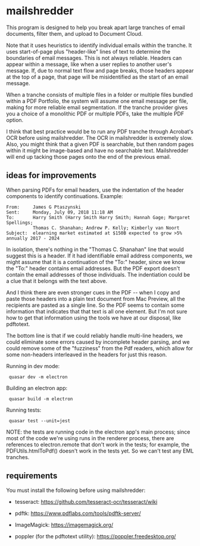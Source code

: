 # mailshredder

This program is designed to help you break apart large tranches of email documents, filter them, and upload to Document Cloud.

Note that it uses heuristics to identify individual emails within the tranche.  It uses start-of-page plus "header-like" lines
of text to determine the boundaries of email messages.  This is not always reliable.  Headers can appear within a message,
like when a user replies to another user's message.  If, due to normal text flow and page breaks, those headers appear at the
top of a page, that page will be misidentified as the start of an email message.

When a tranche consists of multiple files in a folder or multiple files bundled within a PDF Portfolio, the system will
assume one email message per file, making for more reliable email segmentation.  If the tranche provider gives you a choice
of a monolithic PDF or multiple PDFs, take the multiple PDF option.

I think that best practice would be to run any PDF tranche through Acrobat's OCR before using mailshredder.  The 
OCR in mailshredder is extremely slow.  Also, you might think that a given PDF is searchable, but then random pages
within it might be image-based and have no searchable text.  Mailshredder will end up tacking those pages onto the
end of the previous email.

## ideas for improvements

When parsing PDFs for email headers, use the indentation of the header components to identify continuations.
Example:

```
From:     James G Ptaszynski
Sent:     Monday, July 09, 2018 11:18 AM
To:       Harry Smith (Harry Smith Harry Smith; Hannah Gage; Margaret Spellings; 
          Thomas C. Shanahan; Andrew P. Kelly; Kimberly van Noort
Subject:  elearning market estimated at $150B expected to grow >5% annually 2017 - 2024
```

In isolation, there's nothing in the "Thomas C. Shanahan" line that would suggest this is a header.  If it had
identifiable email address components, we might assume that it is a continuation of the "To:" header, since
we know the "To:" header contains email addresses.  But the PDF export doesn't contain the email addresses
of those individuals.  The indentiation could be a clue that it belongs with the text above.

And I think there are even stronger cues in the PDF -- when I copy and paste those headers into a plain
text document from Mac Preview, all the recipients are pasted as a single line.  So the PDF seems to contain
some information that indicates that that text is all one element. But I'm not sure how to get that 
information using the tools we have at our disposal, like pdftotext.

The bottom line is that if we could reliably handle multi-line headers, we could eliminate some errors caused
by incomplete header parsing, and we could remove some of the "fuzziness" from the Pdf readers, which allow
for some non-headers interleaved in the headers for just this reason.


Running in dev mode:

```
 quasar dev -m electron
```

Building an electron app:

```
 quasar build -m electron
```

Running tests:

```
 quasar test --unit=jest
```

NOTE: the tests are running code in the electron app's main process; since most of the code we're using
runs in the renderer process, there are references to electron.remote that don't work in the tests;
for example, the PDFUtils.htmlToPdf() doesn't work in the tests yet.  So we can't test any EML tranches.

## requirements

You must install the following before using mailshredder:

* tesseract: https://github.com/tesseract-ocr/tesseract/wiki

* pdftk: https://www.pdflabs.com/tools/pdftk-server/

* ImageMagick: https://imagemagick.org/

* poppler (for the pdftotext utility): https://poppler.freedesktop.org/
